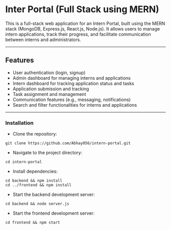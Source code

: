 # Inter Portal (Full Stack using MERN)

This is a full-stack web application for an Intern Portal, built using the MERN stack (MongoDB, Express.js, React.js, Node.js). It allows users to manage intern applications, track their progress, and facilitate communication between interns and administrators.

---

## Features
- User authentication (login, signup)
- Admin dashboard for managing interns and applications
- Intern dashboard for tracking application status and tasks
- Application submission and tracking
- Task assignment and management
- Communication features (e.g., messaging, notifications)
- Search and filter functionalities for interns and applications

---

### Installation
- Clone the repository:
```
git clone https://github.com/Abhay056/intern-portal.git
```
- Navigate to the project directory:
```
cd intern-portal 
```
- Install dependencies:
```
cd backend && npm install
cd ../frontend && npm install
```
- Start the backend development server:
```
cd backend && node server.js
```
- Start the frontend development server:
```
cd frontend && npm start
```